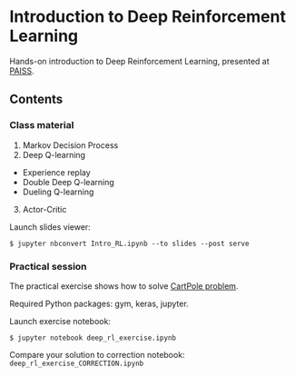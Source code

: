 # Introduction to Deep Reinforcement Learning
Hands-on introduction to Deep Reinforcement Learning, presented at [PAISS](https://project.inria.fr/paiss/).

## Contents

### Class material
1. Markov Decision Process
2. Deep Q-learning 
* Experience replay
* Double Deep Q-learning
* Dueling Q-learning
3. Actor-Critic

Launch slides viewer:
```
$ jupyter nbconvert Intro_RL.ipynb --to slides --post serve
```

### Practical session
The practical exercise shows how to solve [CartPole problem](https://github.com/openai/gym/wiki/CartPole-v0).

Required Python packages: gym, keras, jupyter.

Launch exercise notebook:
```
$ jupyter notebook deep_rl_exercise.ipynb
```
Compare your solution to correction notebook: `deep_rl_exercise_CORRECTION.ipynb`
